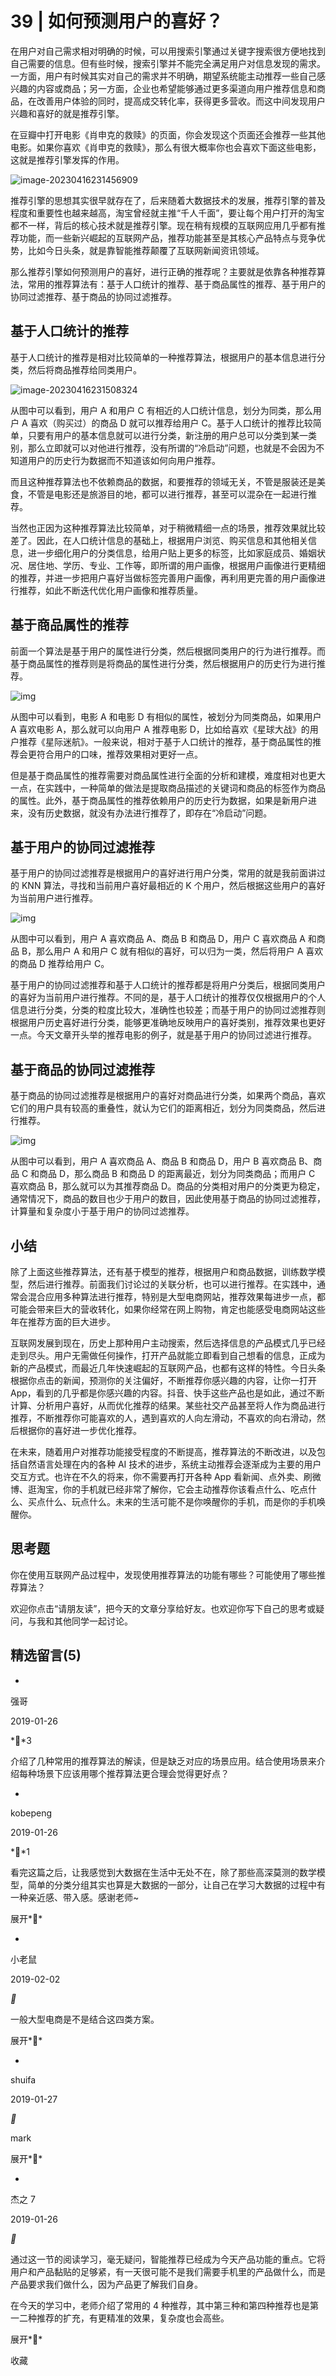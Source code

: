 # 39 | 如何预测用户的喜好？

在用户对自己需求相对明确的时候，可以用搜索引擎通过关键字搜索很方便地找到自己需要的信息。但有些时候，搜索引擎并不能完全满足用户对信息发现的需求。一方面，用户有时候其实对自己的需求并不明确，期望系统能主动推荐一些自己感兴趣的内容或商品；另一方面，企业也希望能够通过更多渠道向用户推荐信息和商品，在改善用户体验的同时，提高成交转化率，获得更多营收。而这中间发现用户兴趣和喜好的就是推荐引擎。

在豆瓣中打开电影《肖申克的救赎》的页面，你会发现这个页面还会推荐一些其他电影。如果你喜欢《肖申克的救赎》，那么有很大概率你也会喜欢下面这些电影，这就是推荐引擎发挥的作用。

![image-20230416231456909](39_%E5%A6%82%E4%BD%95%E9%A2%84%E6%B5%8B%E7%94%A8%E6%88%B7%E7%9A%84%E5%96%9C%E5%A5%BD%EF%BC%9F.resource/image-20230416231456909.png)

推荐引擎的思想其实很早就存在了，后来随着大数据技术的发展，推荐引擎的普及程度和重要性也越来越高，淘宝曾经就主推“千人千面”，要让每个用户打开的淘宝都不一样，背后的核心技术就是推荐引擎。现在稍有规模的互联网应用几乎都有推荐功能，而一些新兴崛起的互联网产品，推荐功能甚至是其核心产品特点与竞争优势，比如今日头条，就是靠智能推荐颠覆了互联网新闻资讯领域。

那么推荐引擎如何预测用户的喜好，进行正确的推荐呢？主要就是依靠各种推荐算法，常用的推荐算法有：基于人口统计的推荐、基于商品属性的推荐、基于用户的协同过滤推荐、基于商品的协同过滤推荐。

## 基于人口统计的推荐

基于人口统计的推荐是相对比较简单的一种推荐算法，根据用户的基本信息进行分类，然后将商品推荐给同类用户。

![image-20230416231508324](39_%E5%A6%82%E4%BD%95%E9%A2%84%E6%B5%8B%E7%94%A8%E6%88%B7%E7%9A%84%E5%96%9C%E5%A5%BD%EF%BC%9F.resource/image-20230416231508324.png)

从图中可以看到，用户 A 和用户 C 有相近的人口统计信息，划分为同类，那么用户 A 喜欢（购买过）的商品 D 就可以推荐给用户 C。基于人口统计的推荐比较简单，只要有用户的基本信息就可以进行分类，新注册的用户总可以分类到某一类别，那么立即就可以对他进行推荐，没有所谓的“冷启动”问题，也就是不会因为不知道用户的历史行为数据而不知道该如何向用户推荐。

而且这种推荐算法也不依赖商品的数据，和要推荐的领域无关，不管是服装还是美食，不管是电影还是旅游目的地，都可以进行推荐，甚至可以混杂在一起进行推荐。

当然也正因为这种推荐算法比较简单，对于稍微精细一点的场景，推荐效果就比较差了。因此，在人口统计信息的基础上，根据用户浏览、购买信息和其他相关信息，进一步细化用户的分类信息，给用户贴上更多的标签，比如家庭成员、婚姻状况、居住地、学历、专业、工作等，即所谓的用户画像，根据用户画像进行更精细的推荐，并进一步把用户喜好当做标签完善用户画像，再利用更完善的用户画像进行推荐，如此不断迭代优化用户画像和推荐质量。

## 基于商品属性的推荐

前面一个算法是基于用户的属性进行分类，然后根据同类用户的行为进行推荐。而基于商品属性的推荐则是将商品的属性进行分类，然后根据用户的历史行为进行推荐。

![img](39_%E5%A6%82%E4%BD%95%E9%A2%84%E6%B5%8B%E7%94%A8%E6%88%B7%E7%9A%84%E5%96%9C%E5%A5%BD%EF%BC%9F.resource/image-20230416231519380.png)

从图中可以看到，电影 A 和电影 D 有相似的属性，被划分为同类商品，如果用户 A 喜欢电影 A，那么就可以向用户 A 推荐电影 D，比如给喜欢《星球大战》的用户推荐《星际迷航》。一般来说，相对于基于人口统计的推荐，基于商品属性的推荐会更符合用户的口味，推荐效果相对更好一点。

但是基于商品属性的推荐需要对商品属性进行全面的分析和建模，难度相对也更大一点，在实践中，一种简单的做法是提取商品描述的关键词和商品的标签作为商品的属性。此外，基于商品属性的推荐依赖用户的历史行为数据，如果是新用户进来，没有历史数据，就没有办法进行推荐了，即存在“冷启动”问题。

## 基于用户的协同过滤推荐

基于用户的协同过滤推荐是根据用户的喜好进行用户分类，常用的就是我前面讲过的 KNN 算法，寻找和当前用户喜好最相近的 K 个用户，然后根据这些用户的喜好为当前用户进行推荐。

![img](39_%E5%A6%82%E4%BD%95%E9%A2%84%E6%B5%8B%E7%94%A8%E6%88%B7%E7%9A%84%E5%96%9C%E5%A5%BD%EF%BC%9F.resource/image-20230416231530960.png)

从图中可以看到，用户 A 喜欢商品 A、商品 B 和商品 D，用户 C 喜欢商品 A 和商品 B，那么用户 A 和用户 C 就有相似的喜好，可以归为一类，然后将用户 A 喜欢的商品 D 推荐给用户 C。

基于用户的协同过滤推荐和基于人口统计的推荐都是将用户分类后，根据同类用户的喜好为当前用户进行推荐。不同的是，基于人口统计的推荐仅仅根据用户的个人信息进行分类，分类的粒度比较大，准确性也较差；而基于用户的协同过滤推荐则根据用户历史喜好进行分类，能够更准确地反映用户的喜好类别，推荐效果也更好一点。今天文章开头举的推荐电影的例子，就是基于用户的协同过滤进行推荐。

## 基于商品的协同过滤推荐

基于商品的协同过滤推荐是根据用户的喜好对商品进行分类，如果两个商品，喜欢它们的用户具有较高的重叠性，就认为它们的距离相近，划分为同类商品，然后进行推荐。

![img](39_%E5%A6%82%E4%BD%95%E9%A2%84%E6%B5%8B%E7%94%A8%E6%88%B7%E7%9A%84%E5%96%9C%E5%A5%BD%EF%BC%9F.resource/image-20230416231549474.png)

从图中可以看到，用户 A 喜欢商品 A、商品 B 和商品 D，用户 B 喜欢商品 B、商品 C 和商品 D，那么商品 B 和商品 D 的距离最近，划分为同类商品；而用户 C 喜欢商品 B，那么就可以为其推荐商品 D。商品的分类相对用户的分类更为稳定，通常情况下，商品的数目也少于用户的数目，因此使用基于商品的协同过滤推荐，计算量和复杂度小于基于用户的协同过滤推荐。

## 小结

除了上面这些推荐算法，还有基于模型的推荐，根据用户和商品数据，训练数学模型，然后进行推荐。前面我们讨论过的关联分析，也可以进行推荐。在实践中，通常会混合应用多种算法进行推荐，特别是大型电商网站，推荐效果每进步一点，都可能会带来巨大的营收转化，如果你经常在网上购物，肯定也能感受电商网站这些年在推荐方面的巨大进步。

互联网发展到现在，历史上那种用户主动搜索，然后选择信息的产品模式几乎已经走到尽头。用户无需做任何操作，打开产品就能立即看到自己想看的信息，正成为新的产品模式，而最近几年快速崛起的互联网产品，也都有这样的特性。今日头条根据你点击的新闻，预测你的关注偏好，不断推荐你感兴趣的内容，让你一打开 App，看到的几乎都是你感兴趣的内容。抖音、快手这些产品也是如此，通过不断计算、分析用户喜好，从而优化推荐的结果。某些社交产品甚至将人作为商品进行推荐，不断推荐你可能喜欢的人，遇到喜欢的人向左滑动，不喜欢的向右滑动，然后根据你的喜好进一步优化推荐。

在未来，随着用户对推荐功能接受程度的不断提高，推荐算法的不断改进，以及包括自然语言处理在内的各种 AI 技术的进步，系统主动推荐会逐渐成为主要的用户交互方式。也许在不久的将来，你不需要再打开各种 App 看新闻、点外卖、刷微博、逛淘宝，你的手机就已经非常了解你，它会主动推荐你该看点什么、吃点什么、买点什么、玩点什么。未来的生活可能不是你唤醒你的手机，而是你的手机唤醒你。

## 思考题

你在使用互联网产品过程中，发现使用推荐算法的功能有哪些？可能使用了哪些推荐算法？

欢迎你点击“请朋友读”，把今天的文章分享给好友。也欢迎你写下自己的思考或疑问，与我和其他同学一起讨论。

## 精选留言(5)

- 

  强哥

  2019-01-26

  **3

  介绍了几种常用的推荐算法的解读，但是缺乏对应的场景应用。结合使用场景来介绍每种场景下应该用哪个推荐算法更合理会觉得更好点？

- 

  kobepeng

  2019-01-26

  **1

  看完这篇之后，让我感觉到大数据在生活中无处不在，除了那些高深莫测的数学模型，简单的分类分组其实也算是大数据的一部分，让自己在学习大数据的过程中有一种亲近感、带入感。感谢老师~

  展开**

- 

  小老鼠

  2019-02-02

  **

  一般大型电商是不是结合这四类方案。

  展开**

- 

  shuifa

  2019-01-27

  **

  mark

  展开**

- 

  杰之 7

  2019-01-26

  **

  通过这一节的阅读学习，毫无疑问，智能推荐已经成为今天产品功能的重点。它将用户和产品黏贴的足够紧，有一天很可能不是我们需要手机里的产品做什么，而是产品要求我们做什么，因为产品更了解我们自身。

  在今天的学习中，老师介绍了常用的 4 种推荐，其中第三种和第四种推荐也是第一二种推荐的扩充，有更精准的效果，复杂度也会高些。

  

  

  展开**

收藏